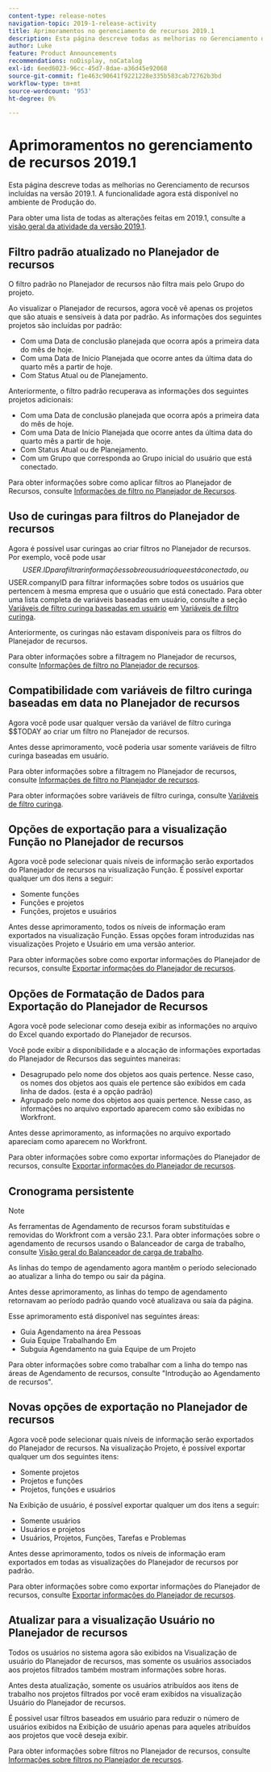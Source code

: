 ```yaml
---
content-type: release-notes
navigation-topic: 2019-1-release-activity
title: Aprimoramentos no gerenciamento de recursos 2019.1
description: Esta página descreve todas as melhorias no Gerenciamento de recursos incluídas na versão 2019.1. A funcionalidade agora está disponível no ambiente de Produção do.
author: Luke
feature: Product Announcements
recommendations: noDisplay, noCatalog
exl-id: 6eed6023-96cc-45d7-8dae-a36d45e92068
source-git-commit: f1e463c90641f9221228e335b583cab72762b3bd
workflow-type: tm+mt
source-wordcount: '953'
ht-degree: 0%

---
```


# Aprimoramentos no gerenciamento de recursos 2019.1

Esta página descreve todas as melhorias no Gerenciamento de recursos incluídas na versão 2019.1. A funcionalidade agora está disponível no ambiente de Produção do.

Para obter uma lista de todas as alterações feitas em 2019.1, consulte a [visão geral da atividade da versão 2019.1](../../../../product-announcements/product-releases/quarterly-release-archive/2019.1-release-activity/2019-1-release-activity-overview.md).

## Filtro padrão atualizado no Planejador de recursos

O filtro padrão no Planejador de recursos não filtra mais pelo Grupo do projeto.

Ao visualizar o Planejador de recursos, agora você vê apenas os projetos que são atuais e sensíveis à data por padrão. As informações dos seguintes projetos são incluídas por padrão:

* Com uma Data de conclusão planejada que ocorra após a primeira data do mês de hoje.
* Com uma Data de Início Planejada que ocorre antes da última data do quarto mês a partir de hoje.
* Com Status Atual ou de Planejamento.

Anteriormente, o filtro padrão recuperava as informações dos seguintes projetos adicionais:

* Com uma Data de conclusão planejada que ocorra após a primeira data do mês de hoje.
* Com uma Data de Início Planejada que ocorre antes da última data do quarto mês a partir de hoje.
* Com Status Atual ou de Planejamento.
* Com um Grupo que corresponda ao Grupo inicial do usuário que está conectado.

Para obter informações sobre como aplicar filtros ao Planejador de Recursos, consulte [Informações de filtro no Planejador de Recursos](../../../../resource-mgmt/resource-planning/filter-resource-planner.md).

## Uso de curingas para filtros do Planejador de recursos

Agora é possível usar curingas ao criar filtros no Planejador de recursos. Por exemplo, você pode usar $$USER.ID para filtrar informações sobre o usuário que está conectado, ou $$USER.companyID para filtrar informações sobre todos os usuários que pertencem à mesma empresa que o usuário que está conectado. Para obter uma lista completa de variáveis baseadas em usuário, consulte a seção [Variáveis de filtro curinga baseadas em usuário](../../../../reports-and-dashboards/reports/reporting-elements/understand-wildcard-filter-variables.md#user-based-variables) em [Variáveis de filtro curinga](../../../../reports-and-dashboards/reports/reporting-elements/understand-wildcard-filter-variables.md).

Anteriormente, os curingas não estavam disponíveis para os filtros do Planejador de recursos.

Para obter informações sobre a filtragem no Planejador de recursos, consulte [Informações de filtro no Planejador de recursos](../../../../resource-mgmt/resource-planning/filter-resource-planner.md).

<!--
<iframe class="mt-media" src="assets/290697527?title=0&byline=0&portrait=0" width="640px" height="360px" frameborder="0" allowfullscreen></iframe>
-->

## Compatibilidade com variáveis de filtro curinga baseadas em data no Planejador de recursos

Agora você pode usar qualquer versão da variável de filtro curinga $$TODAY ao criar um filtro no Planejador de recursos.

Antes desse aprimoramento, você poderia usar somente variáveis de filtro curinga baseadas em usuário.

Para obter informações sobre a filtragem no Planejador de recursos, consulte [Informações de filtro no Planejador de recursos](../../../../resource-mgmt/resource-planning/filter-resource-planner.md).

Para obter informações sobre variáveis de filtro curinga, consulte [Variáveis de filtro curinga](../../../../reports-and-dashboards/reports/reporting-elements/understand-wildcard-filter-variables.md).

## Opções de exportação para a visualização Função no Planejador de recursos

Agora você pode selecionar quais níveis de informação serão exportados do Planejador de recursos na visualização Função. É possível exportar qualquer um dos itens a seguir:

* Somente funções
* Funções e projetos
* Funções, projetos e usuários

Antes desse aprimoramento, todos os níveis de informação eram exportados na visualização Função. Essas opções foram introduzidas nas visualizações Projeto e Usuário em uma versão anterior.

Para obter informações sobre como exportar informações do Planejador de recursos, consulte [Exportar informações do Planejador de recursos](../../../../resource-mgmt/resource-planning/export-resource-planner.md).

## Opções de Formatação de Dados para Exportação do Planejador de Recursos

Agora você pode selecionar como deseja exibir as informações no arquivo do Excel quando exportado do Planejador de recursos.

Você pode exibir a disponibilidade e a alocação de informações exportadas do Planejador de Recursos das seguintes maneiras:

* Desagrupado pelo nome dos objetos aos quais pertence. Nesse caso, os nomes dos objetos aos quais ele pertence são exibidos em cada linha de dados. (esta é a opção padrão)
* Agrupado pelo nome dos objetos aos quais pertence. Nesse caso, as informações no arquivo exportado aparecem como são exibidas no Workfront.

Antes desse aprimoramento, as informações no arquivo exportado apareciam como aparecem no Workfront.

Para obter informações sobre como exportar informações do Planejador de recursos, consulte [Exportar informações do Planejador de recursos](../../../../resource-mgmt/resource-planning/export-resource-planner.md).

## Cronograma persistente

>[!NOTE]
>
>As ferramentas de Agendamento de recursos foram substituídas e removidas do Workfront com a versão 23.1. Para obter informações sobre o agendamento de recursos usando o Balanceador de carga de trabalho, consulte [Visão geral do Balanceador de carga de trabalho](../../../../resource-mgmt/workload-balancer/overview-workload-balancer.md).

As linhas do tempo de agendamento agora mantêm o período selecionado ao atualizar a linha do tempo ou sair da página.

Antes desse aprimoramento, as linhas do tempo de agendamento retornavam ao período padrão quando você atualizava ou saía da página.

Esse aprimoramento está disponível nas seguintes áreas:

* Guia Agendamento na área Pessoas
* Guia Equipe Trabalhando Em
* Subguia Agendamento na guia Equipe de um Projeto

Para obter informações sobre como trabalhar com a linha do tempo nas áreas de Agendamento de recursos, consulte &quot;Introdução ao Agendamento de recursos&quot;.

## Novas opções de exportação no Planejador de recursos

Agora você pode selecionar quais níveis de informação serão exportados do Planejador de recursos. Na visualização Projeto, é possível exportar qualquer um dos seguintes itens:

* Somente projetos
* Projetos e funções
* Projetos, funções e usuários

Na Exibição de usuário, é possível exportar qualquer um dos itens a seguir:

* Somente usuários
* Usuários e projetos
* Usuários, Projetos, Funções, Tarefas e Problemas

Antes desse aprimoramento, todos os níveis de informação eram exportados em todas as visualizações do Planejador de recursos por padrão.

Para obter informações sobre como exportar informações do Planejador de recursos, consulte [Exportar informações do Planejador de recursos](../../../../resource-mgmt/resource-planning/export-resource-planner.md).

## Atualizar para a visualização Usuário no Planejador de recursos

Todos os usuários no sistema agora são exibidos na Visualização de usuário do Planejador de recursos, mas somente os usuários associados aos projetos filtrados também mostram informações sobre horas.

Antes desta atualização, somente os usuários atribuídos aos itens de trabalho nos projetos filtrados por você eram exibidos na visualização Usuário do Planejador de recursos.

É possível usar filtros baseados em usuário para reduzir o número de usuários exibidos na Exibição de usuário apenas para aqueles atribuídos aos projetos que você deseja exibir.

Para obter informações sobre filtros no Planejador de recursos, consulte [Informações sobre filtros no Planejador de recursos](../../../../resource-mgmt/resource-planning/filter-resource-planner.md).
